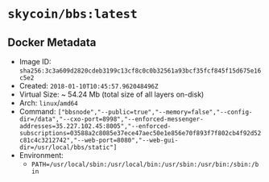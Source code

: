 # `skycoin/bbs:latest`

## Docker Metadata

- Image ID: `sha256:3c3a609d2820cdeb3199c13cf8c0c0b32561a93bcf35fcf845f15d675e16c5e2`
- Created: `2018-01-10T10:45:57.962048496Z`
- Virtual Size: ~ 54.24 Mb
    (total size of all layers on-disk)
- Arch: `linux`/`amd64`
- Command: `["bbsnode","--public=true","--memory=false","--config-dir=/data","--cxo-port=8998","--enforced-messenger-addresses=35.227.102.45:8005","--enforced-subscriptions=03588a2c8085e37ece47aec50e1e856e70f893f7f802cb4f92d52c81c4c3212742","--web-port=8080","--web-gui-dir=/usr/local/bbs/static"]`
- Environment:
    - `PATH=/usr/local/sbin:/usr/local/bin:/usr/sbin:/usr/bin:/sbin:/bin`

